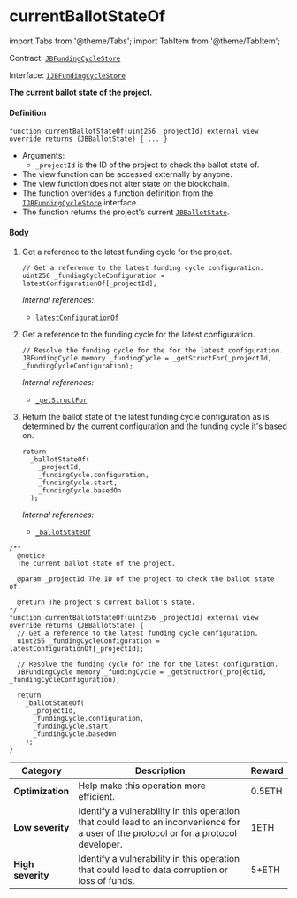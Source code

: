 # currentBallotStateOf

import Tabs from '@theme/Tabs';
import TabItem from '@theme/TabItem';

Contract: [`JBFundingCycleStore`](/protocol/api/contracts/jbfundingcyclestore/README.md)​‌

Interface: [`IJBFundingCycleStore`](/protocol/api/interfaces/ijbfundingcyclestore.md)

<Tabs>
<TabItem value="Step by step" label="Step by step">

**The current ballot state of the project.**

#### Definition

```
function currentBallotStateOf(uint256 _projectId) external view override returns (JBBallotState) { ... } 
```

* Arguments:
  * `_projectId` is the ID of the project to check the ballot state of.
* The view function can be accessed externally by anyone.
* The view function does not alter state on the blockchain.
* The function overrides a function definition from the [`IJBFundingCycleStore`](/protocol/api/interfaces/ijbfundingcyclestore.md) interface.
* The function returns the project's current [`JBBallotState`](/protocol/api/enums/jbballotstate.md).

#### Body

1.  Get a reference to the latest funding cycle for the project.

    ```
    // Get a reference to the latest funding cycle configuration.
    uint256 _fundingCycleConfiguration = latestConfigurationOf[_projectId];
    ```

    _Internal references:_

    * [`latestConfigurationOf`](/protocol/api/contracts/jbfundingcyclestore/properties/latestconfigurationof.md)
2.  Get a reference to the funding cycle for the latest configuration.

    ```
    // Resolve the funding cycle for the for the latest configuration.
    JBFundingCycle memory _fundingCycle = _getStructFor(_projectId, _fundingCycleConfiguration);
    ```

    _Internal references:_

    * [`_getStructFor`](/protocol/api/contracts/jbfundingcyclestore/read/-_getstructfor.md)
3.  Return the ballot state of the latest funding cycle configuration as is determined by the current configuration and the funding cycle it's based on.

    ```
    return
      _ballotStateOf(
        _projectId,
        _fundingCycle.configuration,
        _fundingCycle.start,
        _fundingCycle.basedOn
      );
    ```

    _Internal references:_

    * [`_ballotStateOf`](/protocol/api/contracts/jbfundingcyclestore/read/-_ballotstateof.md)

</TabItem>

<TabItem value="Code" label="Code">

```
/** 
  @notice 
  The current ballot state of the project.

  @param _projectId The ID of the project to check the ballot state of.

  @return The project's current ballot's state.
*/
function currentBallotStateOf(uint256 _projectId) external view override returns (JBBallotState) {
  // Get a reference to the latest funding cycle configuration.
  uint256 _fundingCycleConfiguration = latestConfigurationOf[_projectId];

  // Resolve the funding cycle for the for the latest configuration.
  JBFundingCycle memory _fundingCycle = _getStructFor(_projectId, _fundingCycleConfiguration);

  return
    _ballotStateOf(
      _projectId,
      _fundingCycle.configuration,
      _fundingCycle.start,
      _fundingCycle.basedOn
    );
}
```

</TabItem>

<TabItem value="Bug bounty" label="Bug bounty">

| Category          | Description                                                                                                                            | Reward |
| ----------------- | -------------------------------------------------------------------------------------------------------------------------------------- | ------ |
| **Optimization**  | Help make this operation more efficient.                                                                                               | 0.5ETH |
| **Low severity**  | Identify a vulnerability in this operation that could lead to an inconvenience for a user of the protocol or for a protocol developer. | 1ETH   |
| **High severity** | Identify a vulnerability in this operation that could lead to data corruption or loss of funds.                                        | 5+ETH  |

</TabItem>
</Tabs>
